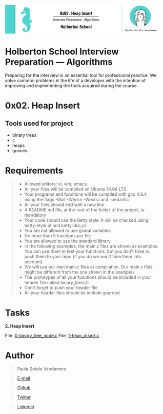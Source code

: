 ![](headerProjectt_02.png)

# Holberton School Interview Preparation ― Algorithms

Preparing for the interview is an essential tool for professional practice.
We solve common problems in the life of a developer with the intention of improving and implementing the tools acquired during the course.

# 0x02. Heap Insert

## Tools used for project
- binary trees
- c
- heaps
- queues

# Requirements

> - Allowed editors: vi, vim, emacs
> - All your files will be compiled on Ubuntu 14.04 LTS
> - Your programs and functions will be compiled with gcc 4.8.4 using the flags -Wall -Werror -Wextra and -pedantic
> - All your files should end with a new line
> - A README.md file, at the root of the folder of the project, is mandatory
> - Your code should use the Betty style. It will be checked using betty-style.pl and betty-doc.pl
> - You are not allowed to use global variables
> - No more than 5 functions per file
> - You are allowed to use the standard library
> - In the following examples, the main.c files are shown as examples. You can use them to test your functions, but you don’t have to push them to your repo (if you do we won’t take them into account).
> - We will use our own main.c files at compilation. Our main.c files might be different from the one shown in the examples
> - The prototypes of all your functions should be included in your header file called binary_trees.h
> - Don’t forget to push your header file
> - All your header files should be include guarded

# Tasks

**2. Heap Insert**

File: [0-binary_tree_node.c](0-binary_tree_node.c/)
File: [1-heap_insert.c](1-heap_insert.c/)

# Author

> Paula Sotelo Vandamme

> [E-mail](omeinsotelo@gmail.com)

> [Github](https://github.com/omeinsotelo)

> [Twiiter](https://twitter.com/omeinsotelo)

> [Linkedin](https://www.linkedin.com/in/paula-sotelo-ba733a70/)
